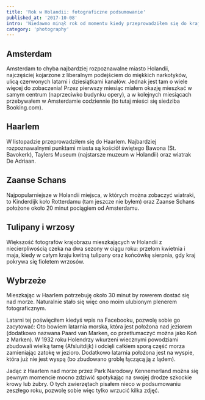 ```yaml
---
title: 'Rok w Holandii: fotograficzne podsumowanie'
published_at: '2017-10-08'
intro: 'Niedawno minął rok od momentu kiedy przeprowadziłem się do kraju Rembrandta. Przeglądnąłem więc dysk w poszukiwaniu zdjęć, którymi mógłbym się z tej okazji podzielić. Zapraszam do obejrzenia kilku klasycznych holenderskich kadrów - od wiatraków, przez tulipany, po kanały Amsterdamu - a także kilku mniej oczywistych.'
category: 'photography'
---
```


## Amsterdam

Amsterdam to chyba najbardziej rozpoznawalne miasto Holandii, najczęściej kojarzone z liberalnym podejściem do miękkich narkotyków, ulicą czerwonych latarni i dziesiątkami kanałów. Jednak jest tam o wiele więcej do zobaczenia! Przez pierwszy miesiąc miałem okazję mieszkać w samym centrum (naprzeciwko budynku opery), a w kolejnych miesiącach przebywałem w Amsterdamie codziennie (to tutaj mieści się siedziba Booking.com).

<photo-lazy src="https://lukaszrados.pl/upload/stories/rok-w-holandii/119.jpg" padding-bottom="66.666"></photo-lazy>

<photo-lazy src="https://lukaszrados.pl/upload/stories/rok-w-holandii/120.jpg" padding-bottom="66.666"></photo-lazy>

<photo-lazy src="https://lukaszrados.pl/upload/stories/rok-w-holandii/121.jpg" padding-bottom="66.666"></photo-lazy>

<photo-lazy src="https://lukaszrados.pl/upload/stories/rok-w-holandii/122.jpg" padding-bottom="66.666"></photo-lazy>

<photo-lazy src="https://lukaszrados.pl/upload/stories/rok-w-holandii/123.jpg" padding-bottom="66.666"></photo-lazy>

## Haarlem

W listopadzie przeprowadziłem się do Haarlem. Najbardziej rozpoznawalnymi punktami miasta są kościół świętego Bawona (St. Bavokerk), Taylers Museum (najstarsze muzeum w Holandii) oraz wiatrak De Adriaan.

<photo-lazy src="https://lukaszrados.pl/upload/stories/rok-w-holandii/126.jpg" padding-bottom="66.666"></photo-lazy>

<photo-lazy src="https://lukaszrados.pl/upload/stories/rok-w-holandii/127.jpg" padding-bottom="150"></photo-lazy>

<photo-lazy src="https://lukaszrados.pl/upload/stories/rok-w-holandii/128.jpg" padding-bottom="150"></photo-lazy>

<photo-lazy src="https://lukaszrados.pl/upload/stories/rok-w-holandii/129.jpg" padding-bottom="150"></photo-lazy>

## Zaanse Schans

Najpopularniejsze w Holandii miejsca, w których można zobaczyć wiatraki, to Kinderdijk koło Rotterdamu (tam jeszcze nie byłem) oraz Zaanse Schans położone około 20 minut pociągiem od Amsterdamu.

<photo-lazy src="https://lukaszrados.pl/upload/stories/rok-w-holandii/132.jpg" padding-bottom="66.666"></photo-lazy>

<photo-lazy src="https://lukaszrados.pl/upload/stories/rok-w-holandii/133.jpg" padding-bottom="66.666"></photo-lazy>

<photo-lazy src="https://lukaszrados.pl/upload/stories/rok-w-holandii/134.jpg" padding-bottom="66.666"></photo-lazy>

<photo-lazy src="https://lukaszrados.pl/upload/stories/rok-w-holandii/135.jpg" padding-bottom="66.666"></photo-lazy>

<photo-lazy src="https://lukaszrados.pl/upload/stories/rok-w-holandii/136.jpg" padding-bottom="66.666"></photo-lazy>

<photo-lazy src="https://lukaszrados.pl/upload/stories/rok-w-holandii/137.jpg" padding-bottom="66.666"></photo-lazy>

## Tulipany i wrzosy

Większość fotografów krajobrazu mieszkających w Holandii z niecierpliwością czeka na dwa sezony w ciągu roku: przełom kwietnia i maja, kiedy w całym kraju kwitną tulipany oraz końcówkę sierpnia, gdy kraj pokrywa się fioletem wrzosów.

<photo-lazy src="https://lukaszrados.pl/upload/stories/rok-w-holandii/140.jpg" padding-bottom="66.666"></photo-lazy>

<photo-lazy src="https://lukaszrados.pl/upload/stories/rok-w-holandii/141.jpg" padding-bottom="66.666"></photo-lazy>

<photo-lazy src="https://lukaszrados.pl/upload/stories/rok-w-holandii/142.jpg" padding-bottom="66.666"></photo-lazy>

<photo-lazy src="https://lukaszrados.pl/upload/stories/rok-w-holandii/143.jpg" padding-bottom="66.666"></photo-lazy>

<photo-lazy src="https://lukaszrados.pl/upload/stories/rok-w-holandii/144.jpg" padding-bottom="66.666"></photo-lazy>

<photo-lazy src="https://lukaszrados.pl/upload/stories/rok-w-holandii/145.jpg" padding-bottom="66.666"></photo-lazy>

<photo-lazy src="https://lukaszrados.pl/upload/stories/rok-w-holandii/171.jpg" padding-bottom="150"></photo-lazy>

## Wybrzeże

Mieszkając w Haarlem potrzebuję około 30 minut by rowerem dostać się nad morze. Naturalnie stało się więc ono moim ulubionym plenerem fotograficznym.

<photo-lazy src="https://lukaszrados.pl/upload/stories/rok-w-holandii/149.jpg" padding-bottom="66.666"></photo-lazy>

<photo-lazy src="https://lukaszrados.pl/upload/stories/rok-w-holandii/150.jpg" padding-bottom="150"></photo-lazy>

<photo-lazy src="https://lukaszrados.pl/upload/stories/rok-w-holandii/151.jpg" padding-bottom="150"></photo-lazy>

<photo-lazy src="https://lukaszrados.pl/upload/stories/rok-w-holandii/152.jpg" padding-bottom="150"></photo-lazy>

<photo-lazy src="https://lukaszrados.pl/upload/stories/rok-w-holandii/153.jpg" padding-bottom="66.666"></photo-lazy>

<photo-lazy src="https://lukaszrados.pl/upload/stories/rok-w-holandii/154.jpg" padding-bottom="66.666"></photo-lazy>

<photo-lazy src="https://lukaszrados.pl/upload/stories/rok-w-holandii/155.jpg" padding-bottom="66.666"></photo-lazy>

<photo-lazy src="https://lukaszrados.pl/upload/stories/rok-w-holandii/156.jpg" padding-bottom="66.666"></photo-lazy>

<photo-lazy src="https://lukaszrados.pl/upload/stories/rok-w-holandii/157.jpg" padding-bottom="66.666"></photo-lazy>

<photo-lazy src="https://lukaszrados.pl/upload/stories/rok-w-holandii/158.jpg" padding-bottom="66.666"></photo-lazy>

Latarni tej poświęciłem kiedyś wpis na Facebooku, pozwolę sobie go zacytować: Oto bowiem latarnia morska, która jest położona nad jeziorem (dodatkowo nazwana Paard van Marken, co przetłumaczyć można jako Koń z Marken). W 1932 roku Holendrzy wkurzeni wiecznymi powodziami zbudowali wielką tamę (Afsluitdijk) i odcięli całkiem sporą część morza zamieniając zatokę w jezioro. Dodatkowo latarnia położona jest na wyspie, która już nie jest wyspą (bo zbudowano groblę łączącą ją z lądem).

<photo-lazy src="https://lukaszrados.pl/upload/stories/rok-w-holandii/160.jpg" padding-bottom="66.666"></photo-lazy>

<photo-lazy src="https://lukaszrados.pl/upload/stories/rok-w-holandii/161.jpg" padding-bottom="66.666"></photo-lazy>

Jadąc z Haarlem nad morze przez Park Narodowy Kennemerland można się pewnym momencie mocno zdziwić spotykając na swojej drodze szkockie krowy lub żubry. O tych zwierzętach pisałem nieco w podsumowaniu zeszłego roku, pozwolę sobie więc tylko wrzucić kilka zdjęć.

<photo-lazy src="https://lukaszrados.pl/upload/stories/rok-w-holandii/163.jpg" padding-bottom="66.666"></photo-lazy>

<photo-lazy src="https://lukaszrados.pl/upload/stories/rok-w-holandii/164.jpg" padding-bottom="66.666"></photo-lazy>

<photo-lazy src="https://lukaszrados.pl/upload/stories/rok-w-holandii/165.jpg" padding-bottom="66.666"></photo-lazy>

<photo-lazy src="https://lukaszrados.pl/upload/stories/rok-w-holandii/166.jpg" padding-bottom="66.666"></photo-lazy>
